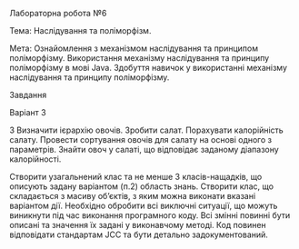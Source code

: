 Лабораторна робота №6

Тема:   Наслідування та поліморфізм.

Мета:  Ознайомлення з механізмом наслідування та принципом поліморфізму. Використання механізму наслідування та принципу поліморфізму в мові Java. Здобуття навичок у використанні механізму наслідування та принципу поліморфізму.

Завдання

Варіант 3

3 Визначити ієрархію овочів. Зробити салат. Порахувати калорійність салату. Провести сортування овочів для салату на основі одного з параметрів. Знайти овоч у салаті, що відповідає заданому діапазону калорійності. 

Створити узагальнений клас та не менше 3 класів-нащадків, що описують задану варіантом (п.2) область знань. Створити клас, що складається з масиву об’єктів, з яким можна виконати вказані варіантом дії. Необхідно обробити всі виключні ситуації, що можуть виникнути під час виконання програмного коду. Всі змінні повинні бути описані та значення їх задані у виконавчому методі. Код повинен відповідати стандартам JCC та бути детально задокументований.
